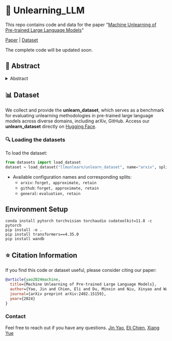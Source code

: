 # 🤖 Unlearning_LLM
This repo contains code and data for the paper "[Machine Unlearning of Pre-trained Large Language Models](https://arxiv.org/abs/2402.15159)"

[Paper](https://arxiv.org/pdf/2402.15159.pdf) | [Dataset](https://huggingface.co/datasets/llmunlearn/unlearn_dataset)

The complete code will be updated soon.

## 🌟 Abstract

<details><summary>Abstract</summary>

This study investigates the concept of the `right to be forgotten' within the context of large language models (LLMs). We explore machine unlearning as a pivotal solution, with a focus on pre-trained models--a notably under-researched area. Our research delineates a comprehensive framework for machine unlearning in pre-trained LLMs, encompassing a critical analysis of seven diverse unlearning methods. Through rigorous evaluation using curated datasets from arXiv, books, and GitHub, we establish a robust benchmark for unlearning performance, demonstrating that these methods are over $10^5$ times more computationally efficient than retraining. Our results show that integrating gradient ascent with gradient descent on in-distribution data improves hyperparameter robustness. We also provide detailed guidelines for efficient hyperparameter tuning in the unlearning process. Our findings advance the discourse on ethical AI practices, offering substantive insights into the mechanics of machine unlearning for pre-trained LLMs and underscoring the potential for responsible AI development.

</details>

## 📊 Dataset
We collect and provide the **unlearn_dataset**, which serves as a benchmark for evaluating unlearning methodologies in pre-trained large language models across diverse domains, including arXiv, GitHub. Access our **unlearn_dataset** directly on [Hugging Face](https://huggingface.co/datasets/llmunlearn/unlearn_dataset).

### 🔍 Loading the datasets

To load the dataset:

```python
from datasets import load_dataset
dataset = load_dataset("llmunlearn/unlearn_dataset", name="arxiv", split="forget")
```
* Available configuration names and corresponding splits:
  - `arxiv`: `forget, approximate, retain`
  - `github`: `forget, approximate, retain`
  - `general`: `evaluation, retain`


## Environment Setup
```
conda install pytorch torchvision torchaudio cudatoolkit=11.8 -c pytorch
pip install -e .
pip install transformers==4.35.0
pip install wandb
```


## ⭐ Citation Information

If you find this code or dataset useful, please consider citing our paper:

```bib
@article{yao2024machine,
  title={Machine Unlearning of Pre-trained Large Language Models},
  author={Yao, Jin and Chien, Eli and Du, Minxin and Niu, Xinyao and Wang, Tianhao and Cheng, Zezhou and Yue, Xiang},
  journal={arXiv preprint arXiv:2402.15159},
  year={2024}
}
```

### Contact
Feel free to reach out if you have any questions. [Jin Yao](mailto:rry4fg@virginia.edu), [Eli Chien](mailto:ichien6@gatech.edu), [Xiang Yue](mailto:yue.149@osu.edu)